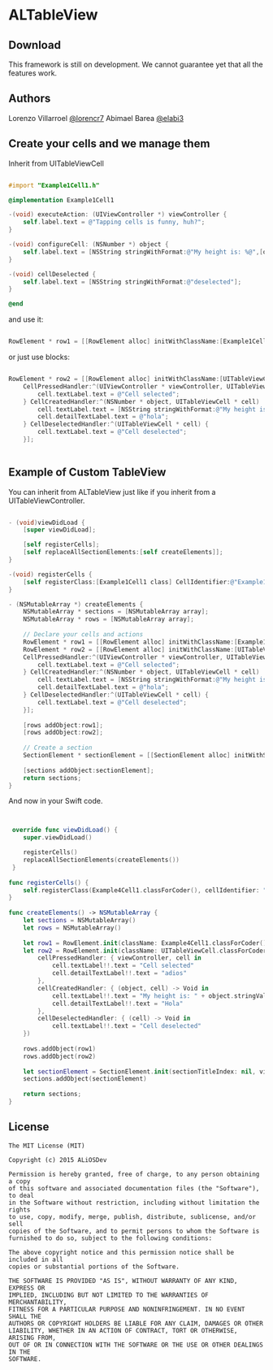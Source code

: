 ALTableView
==============

Download
--------

This framework is still on development. We cannot guarantee yet that all the features work.

Authors
--------

Lorenzo Villarroel [@lorencr7](https://github.com/lorencr7) 
Abimael Barea [@elabi3](https://github.com/elabi3) 

Create your cells and we manage them
--------

Inherit from UITableViewCell

```objective-c

#import "Example1Cell1.h"

@implementation Example1Cell1

-(void) executeAction: (UIViewController *) viewController {
    self.label.text = @"Tapping cells is funny, huh?";
}

-(void) configureCell: (NSNumber *) object {
    self.label.text = [NSString stringWithFormat:@"My height is: %@",[object stringValue]];
}

-(void) cellDeselected {
    self.label.text = [NSString stringWithFormat:@"deselected"];
}

@end

```

and use it:

```objective-c

RowElement * row1 = [[RowElement alloc] initWithClassName:[Example1Cell1 class] object:@40 heightCell:@40 cellIdentifier:nil];

```

or just use blocks:

```objective-c

RowElement * row2 = [[RowElement alloc] initWithClassName:[UITableViewCell class] object:@40 heightCell:@40 cellIdentifier:nil CellStyle:UITableViewCellStyleSubtitle 
    CellPressedHandler:^(UIViewController * viewController, UITableViewCell * cell) {
        cell.textLabel.text = @"Cell selected";
    } CellCreatedHandler:^(NSNumber * object, UITableViewCell * cell)  {
        cell.textLabel.text = [NSString stringWithFormat:@"My height is: %@",[object stringValue]];
        cell.detailTextLabel.text = @"hola";
    } CellDeselectedHandler:^(UITableViewCell * cell) {
        cell.textLabel.text = @"Cell deselected";
    }];
    
```

Example of Custom TableView
--------

You can inherit from ALTableView just like if you inherit from a UITableViewController.

```objective-c

- (void)viewDidLoad {
    [super viewDidLoad];

    [self registerCells];
    [self replaceAllSectionElements:[self createElements]];
}

-(void) registerCells {
    [self registerClass:[Example1Cell1 class] CellIdentifier:@"Example1Cell1"];
}

- (NSMutableArray *) createElements {
    NSMutableArray * sections = [NSMutableArray array];
    NSMutableArray * rows = [NSMutableArray array];
    
    // Declare your cells and actions
    RowElement * row1 = [[RowElement alloc] initWithClassName:[Example1Cell1 class] object:@40 heightCell:@40 cellIdentifier:nil];
    RowElement * row2 = [[RowElement alloc] initWithClassName:[UITableViewCell class] object:@40 heightCell:@40 cellIdentifier:nil CellStyle:UITableViewCellStyleSubtitle 
    CellPressedHandler:^(UIViewController * viewController, UITableViewCell * cell) {
        cell.textLabel.text = @"Cell selected";
    } CellCreatedHandler:^(NSNumber * object, UITableViewCell * cell)  {
        cell.textLabel.text = [NSString stringWithFormat:@"My height is: %@",[object stringValue]];
        cell.detailTextLabel.text = @"hola";
    } CellDeselectedHandler:^(UITableViewCell * cell) {
        cell.textLabel.text = @"Cell deselected";
    }];
    
    [rows addObject:row1];
    [rows addObject:row2];
    
    // Create a section
    SectionElement * sectionElement = [[SectionElement alloc] initWithSectionTitleIndex:nil viewHeader:nil viewFooter:nil heightHeader:@0 heightFooter:@0 cellObjects:rows isExpandable:NO];
    
    [sections addObject:sectionElement];
    return sections;
}

```

And now in your Swift code.

```swift


 override func viewDidLoad() {
    super.viewDidLoad()

    registerCells()
    replaceAllSectionElements(createElements())
 }
        
func registerCells() {
    self.registerClass(Example4Cell1.classForCoder(), cellIdentifier: "Example4Cell1")
}
    
func createElements() -> NSMutableArray {
    let sections = NSMutableArray()
    let rows = NSMutableArray()
    
    let row1 = RowElement.init(className: Example4Cell1.classForCoder(), object: 40, heightCell: 60, cellIdentifier: nil)
    let row2 = RowElement.init(className: UITableViewCell.classForCoder(), object: 40, heightCell: 60, cellIdentifier: nil, cellStyle: UITableViewCellStyle.Subtitle,
        cellPressedHandler: { viewController, cell in
            cell.textLabel!!.text = "Cell selected"
            cell.detailTextLabel!!.text = "adios"
        },
        cellCreatedHandler: { (object, cell) -> Void in
            cell.textLabel!!.text = "My height is: " + object.stringValue
            cell.detailTextLabel!!.text = "Hola"
        },
        cellDeselectedHandler: { (cell) -> Void in
            cell.textLabel!!.text = "Cell deselected"
    })
    
    rows.addObject(row1)
    rows.addObject(row2)
    
    let sectionElement = SectionElement.init(sectionTitleIndex: nil, viewHeader: nil, viewFooter: nil, heightHeader: 0, heightFooter: 0, cellObjects: rows, isExpandable: false)
    sections.addObject(sectionElement)
    
    return sections;
}

```

License
-------

	The MIT License (MIT)

	Copyright (c) 2015 ALiOSDev

	Permission is hereby granted, free of charge, to any person obtaining a copy
	of this software and associated documentation files (the "Software"), to deal
	in the Software without restriction, including without limitation the rights
	to use, copy, modify, merge, publish, distribute, sublicense, and/or sell
	copies of the Software, and to permit persons to whom the Software is
	furnished to do so, subject to the following conditions:

	The above copyright notice and this permission notice shall be included in all
	copies or substantial portions of the Software.

	THE SOFTWARE IS PROVIDED "AS IS", WITHOUT WARRANTY OF ANY KIND, EXPRESS OR
	IMPLIED, INCLUDING BUT NOT LIMITED TO THE WARRANTIES OF MERCHANTABILITY,
	FITNESS FOR A PARTICULAR PURPOSE AND NONINFRINGEMENT. IN NO EVENT SHALL THE
	AUTHORS OR COPYRIGHT HOLDERS BE LIABLE FOR ANY CLAIM, DAMAGES OR OTHER
	LIABILITY, WHETHER IN AN ACTION OF CONTRACT, TORT OR OTHERWISE, ARISING FROM,
	OUT OF OR IN CONNECTION WITH THE SOFTWARE OR THE USE OR OTHER DEALINGS IN THE
	SOFTWARE.


